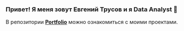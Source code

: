 ### Привет! Я меня зовут Евгений Трусов и я Data Analyst 👋

В репозитории [**Portfolio**](https://github.com/DarthJohn/Portfolio) можно ознакомиться с моими проектами.
<!--
**DarthJohn/DarthJohn** is a ✨ _special_ ✨ repository because its `README.md` (this file) appears on your GitHub profile.

Here are some ideas to get you started:

- 🔭 I’m currently working on ...
- 🌱 I’m currently learning ...
- 👯 I’m looking to collaborate on ...
- 🤔 I’m looking for help with ...
- 💬 Ask me about ...
- 📫 How to reach me: ...
- 😄 Pronouns: ...
- ⚡ Fun fact: ...
-->

